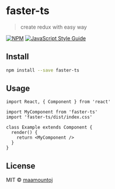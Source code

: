 # faster-ts

> create redux with easy way

[![NPM](https://img.shields.io/npm/v/faster-ts.svg)](https://www.npmjs.com/package/faster-ts) [![JavaScript Style Guide](https://img.shields.io/badge/code_style-standard-brightgreen.svg)](https://standardjs.com)

## Install

```bash
npm install --save faster-ts
```

## Usage

```tsx
import React, { Component } from 'react'

import MyComponent from 'faster-ts'
import 'faster-ts/dist/index.css'

class Example extends Component {
  render() {
    return <MyComponent />
  }
}
```

## License

MIT © [maamountoj](https://github.com/maamountoj)
